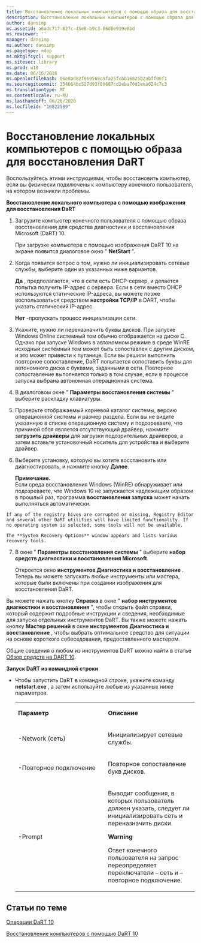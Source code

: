 ```yaml
---
title: Восстановление локальных компьютеров с помощью образа для восстановления DaRT
description: Восстановление локальных компьютеров с помощью образа для восстановления DaRT
author: dansimp
ms.assetid: a6adc717-827c-45e8-b9c3-06d0e919e0bd
ms.reviewer: ''
manager: dansimp
ms.author: dansimp
ms.pagetype: mdop
ms.mktglfcycl: support
ms.sitesec: library
ms.prod: w10
ms.date: 06/16/2016
ms.openlocfilehash: 06e8ad82f869568c9fa25fcbb16825b2abff06f1
ms.sourcegitcommit: 354664bc527d93f80687cd2eba70d1eea024c7c3
ms.translationtype: MT
ms.contentlocale: ru-RU
ms.lasthandoff: 06/26/2020
ms.locfileid: "10822589"
---
```

# Восстановление локальных компьютеров с помощью образа для восстановления DaRT


Воспользуйтесь этими инструкциями, чтобы восстановить компьютер, если вы физически подключены к компьютеру конечного пользователя, на котором возникли проблемы.

**Восстановление локального компьютера с помощью изображения для восстановления DaRT**

1.  Загрузите компьютер конечного пользователя с помощью образа восстановления для средства диагностики и восстановления Microsoft (DaRT) 10.

    При загрузке компьютера с помощью изображения DaRT 10 на экране появится диалоговое окно " **NetStart** ".

2.  Когда появится вопрос о том, нужно ли инициализировать сетевые службы, выберите один из указанных ниже вариантов.

    **Да** , предполагается, что в сети есть DHCP-сервер, и делается попытка получить IP-адрес с сервера. Если в сети вместо DHCP используются статические IP-адреса, вы можете позже воспользоваться средством **настройки TCP/IP** в DART, чтобы указать статический IP-адрес.

    **Нет** -пропускать процесс инициализации сети.

3.  Укажите, нужно ли переназначить буквы дисков. При запуске Windows Online системный том обычно отображается на диске C. Однако при запуске Windows в автономном режиме в среде WinRE исходный системный том может быть сопоставлен с другим диском, и это может привести к путанице. Если вы решили выполнить повторное сопоставление, DaRT попытается сопоставить буквы для автономного диска с буквами, заданными в сети. Повторное сопоставление выполняется только в том случае, если в процессе запуска выбрана автономная операционная система.

4.  В диалоговом окне " **Параметры восстановления системы** " выберите раскладку клавиатуры.

5.  Проверьте отображаемый корневой каталог системы, версию операционной системы и размер раздела. Если вы не видите указанную в списке операционную систему и подозреваете, что причиной сбоя является отсутствующий драйвер, нажмите **загрузить драйверы** для загрузки подозрительных драйверов, а затем вставьте установочный носитель для устройства и выберите драйвер.

6.  Выберите установку, которую вы хотите восстановить или диагностировать, и нажмите кнопку **Далее**.

    **Примечание.**  
    Если среда восстановления Windows (WinRE) обнаруживает или подозреваете, что Windows 10 не запускается надлежащим образом в прошлый раз, программа **восстановления запуска** может начать выполняться автоматически.



~~~
If any of the registry hives are corrupted or missing, Registry Editor and several other DaRT utilities will have limited functionality. If no operating system is selected, some tools will not be available.

The **System Recovery Options** window appears and lists various recovery tools.
~~~

7. В окне " **Параметры восстановления системы** " выберите **набор средств диагностики и восстановления Microsoft**.

   Откроется окно **инструментов Диагностика и восстановление** . Теперь вы можете запускать любые инструменты или мастера, которые были включены при создании изображения для восстановления DaRT.

Вы можете нажать кнопку **Справка** в окне " **набор инструментов диагностики и восстановления** ", чтобы открыть файл справки, который содержит подробные инструкции и сведения, необходимые для запуска отдельных инструментов DaRT. Вы также можете нажать кнопку **Мастер решений** в окне **инструментов Диагностика и восстановление** , чтобы выбрать оптимальное средство для ситуации на основе короткого собеседования, предоставленного мастером.

Общие сведения о любом из инструментов DaRT можно найти в статье [Обзор средств на DART 10](overview-of-the-tools-in-dart-10.md).

**Запуск DaRT из командной строки**

- Чтобы запустить DaRT в командной строке, укажите команду **netstart.exe** , а затем используйте любые из указанных ниже параметров.

  <table>
  <colgroup>
  <col width="50%" />
  <col width="50%" />
  </colgroup>
  <tbody>
  <tr class="odd">
  <td align="left"><p><strong>Параметр</strong></p></td>
  <td align="left"><p><strong>Описание</strong></p></td>
  </tr>
  <tr class="even">
  <td align="left"><p>-Network (сеть)</p></td>
  <td align="left"><p>Инициализирует сетевые службы.</p></td>
  </tr>
  <tr class="odd">
  <td align="left"><p>-Повторное подключение</p></td>
  <td align="left"><p>Повторное сопоставление букв дисков.</p></td>
  </tr>
  <tr class="even">
  <td align="left"><p>-Prompt</p></td>
  <td align="left"><p>Выводит сообщения, в которых пользователь должен указать, следует ли инициализировать сеть и переназначить диски.</p>
  <div class="alert">
  <strong>Warning</strong><br/><p>Ответ конечного пользователя на запрос переопределяет переключатели – сеть и – повторное подключение.</p>
  </div>
  <div>

  </div></td>
  </tr>
  </tbody>
  </table>



## Статьи по теме


[Операции DaRT 10](operations-for-dart-10.md)

[Восстановление компьютеров с помощью DaRT 10](recovering-computers-using-dart-10.md)










